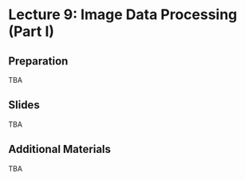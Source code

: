 # Lecture 9: Image Data Processing (Part I)

## Preparation

TBA

## Slides

TBA

## Additional Materials

TBA
